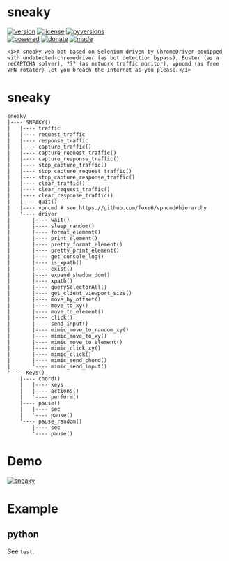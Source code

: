 # sneaky

<badges>[![version](https://img.shields.io/pypi/v/sneaky.svg)](https://pypi.org/project/sneaky/)
[![license](https://img.shields.io/pypi/l/sneaky.svg)](https://pypi.org/project/sneaky/)
[![pyversions](https://img.shields.io/pypi/pyversions/sneaky.svg)](https://pypi.org/project/sneaky/)  
[![powered](https://img.shields.io/badge/Say-Thanks-ddddff.svg)](https://saythanks.io/to/foxe6)
[![donate](https://img.shields.io/badge/Donate-Paypal-0070ba.svg)](https://paypal.me/foxe6)
[![made](https://img.shields.io/badge/Made%20with-PyCharm-red.svg)](https://paypal.me/foxe6)
</badges>

    <i>A sneaky web bot based on Selenium driven by ChromeDriver equipped with undetected-chromedriver (as bot detection bypass), Buster (as a reCAPTCHA solver), ??? (as network traffic monitor), vpncmd (as free VPN rotator) let you breach the Internet as you please.</i>

# sneaky

```
sneaky
|---- SNEAKY()
|   |---- traffic
|   |---- request_traffic
|   |---- response_traffic
|   |---- capture_traffic()
|   |---- capture_request_traffic()
|   |---- capture_response_traffic()
|   |---- stop_capture_traffic()
|   |---- stop_capture_request_traffic()
|   |---- stop_capture_response_traffic()
|   |---- clear_traffic()
|   |---- clear_request_traffic()
|   |---- clear_response_traffic()
|   |---- quit()
|   |---- vpncmd # see https://github.com/foxe6/vpncmd#hierarchy
|   '---- driver
|       |---- wait()
|       |---- sleep_random()
|       |---- format_element()
|       |---- print_element()
|       |---- pretty_format_element()
|       |---- pretty_print_element()
|       |---- get_console_log()
|       |---- is_xpath()
|       |---- exist()
|       |---- expand_shadow_dom()
|       |---- xpath()
|       |---- querySelectorAll()
|       |---- get_client_viewport_size()
|       |---- move_by_offset()
|       |---- move_to_xy()
|       |---- move_to_element()
|       |---- click()
|       |---- send_input()
|       |---- mimic_move_to_random_xy()
|       |---- mimic_move_to_xy()
|       |---- mimic_move_to_element()
|       |---- mimic_click_xy()
|       |---- mimic_click()
|       |---- mimic_send_chord()
|       '---- mimic_send_input()
'---- Keys()
    |---- chord()
    |   |---- keys
    |   |---- actions()
    |   '---- perform()
    |---- pause()
    |   |---- sec
    |   '---- pause()
    '---- pause_random()
        |---- sec
        '---- pause()
```

# Demo

[![sneaky](https://img.youtube.com/vi/yEm3Sbm30js/0.jpg)](https://www.youtube.com/watch?v=yEm3Sbm30js)

# Example

## python
See `test`.